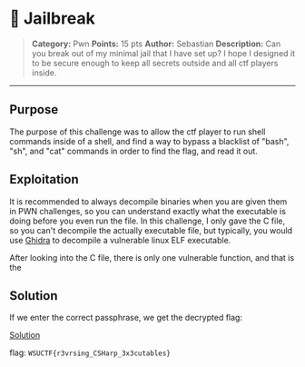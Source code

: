 # 🏴 Jailbreak

> **Category:** Pwn
> **Points:** 15 pts
> **Author:** Sebastian
> **Description:** Can you break out of my minimal jail that I have set up? I hope I designed it to be secure enough to keep all secrets outside and all ctf players inside.

---

## Purpose

The purpose of this challenge was to allow the ctf player to run shell commands inside of a shell, and find a way to bypass a blacklist of "bash", "sh", and "cat" commands in order to find the flag, and read it out.

## Exploitation

It is recommended to always decompile binaries when you are given them in PWN challenges, so you can understand exactly what the executable is doing before you even run the file. In this challenge, I only gave the C file, so you can't decompile the actually executable file, but typically, you would use [Ghidra](https://github.com/NationalSecurityAgency/ghidra) to decompile a vulnerable linux ELF executable.

After looking into the C file, there is only one vulnerable function, and that is the 

## Solution

If we enter the correct passphrase, we get the decrypted flag:

[Solution](./Solution.png)

flag: ```WSUCTF{r3vrsing_CSHarp_3x3cutables}```